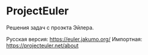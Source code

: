 # ProjectEuler
Решения задач с проэкта Эйлера.

Русская версия: https://euler.jakumo.org/
Импортная: https://projecteuler.net/about
